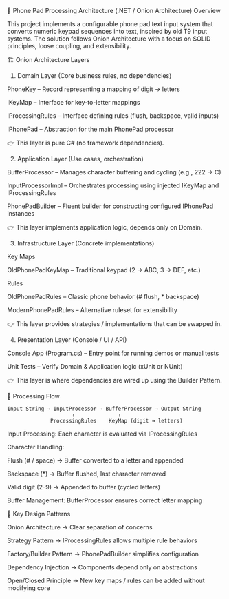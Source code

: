 📱 Phone Pad Processing Architecture (.NET / Onion Architecture)
Overview

This project implements a configurable phone pad text input system that converts numeric keypad sequences into text, inspired by old T9 input systems.
The solution follows Onion Architecture with a focus on SOLID principles, loose coupling, and extensibility.

🏗️ Onion Architecture Layers
1. Domain Layer (Core business rules, no dependencies)

PhoneKey – Record representing a mapping of digit → letters

IKeyMap – Interface for key-to-letter mappings

IProcessingRules – Interface defining rules (flush, backspace, valid inputs)

IPhonePad – Abstraction for the main PhonePad processor

👉 This layer is pure C# (no framework dependencies).

2. Application Layer (Use cases, orchestration)

BufferProcessor – Manages character buffering and cycling (e.g., 222 → C)

InputProcessorImpl – Orchestrates processing using injected IKeyMap and IProcessingRules

PhonePadBuilder – Fluent builder for constructing configured IPhonePad instances

👉 This layer implements application logic, depends only on Domain.

3. Infrastructure Layer (Concrete implementations)

Key Maps

OldPhonePadKeyMap – Traditional keypad (2 → ABC, 3 → DEF, etc.)

Rules

OldPhonePadRules – Classic phone behavior (# flush, * backspace)

ModernPhonePadRules – Alternative ruleset for extensibility

👉 This layer provides strategies / implementations that can be swapped in.

4. Presentation Layer (Console / UI / API)

Console App (Program.cs) – Entry point for running demos or manual tests

Unit Tests – Verify Domain & Application logic (xUnit or NUnit)

👉 This layer is where dependencies are wired up using the Builder Pattern.

🔄 Processing Flow
```
Input String → InputProcessor → BufferProcessor → Output String
                     ↓              ↓
              ProcessingRules    KeyMap (digit → letters)
```


Input Processing: Each character is evaluated via IProcessingRules

Character Handling:

Flush (# / space) → Buffer converted to a letter and appended

Backspace (*) → Buffer flushed, last character removed

Valid digit (2–9) → Appended to buffer (cycled letters)

Buffer Management: BufferProcessor ensures correct letter mapping


🧩 Key Design Patterns

Onion Architecture → Clear separation of concerns

Strategy Pattern → IProcessingRules allows multiple rule behaviors

Factory/Builder Pattern → PhonePadBuilder simplifies configuration

Dependency Injection → Components depend only on abstractions

Open/Closed Principle → New key maps / rules can be added without modifying core